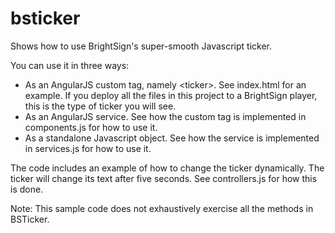 # bsticker
Shows how to use BrightSign's super-smooth Javascript ticker.

You can use it in three ways: 

- As an AngularJS custom tag, namely &lt;ticker&gt;. See index.html for an example. If you deploy all the files in this project to a
BrightSign player, this is the type of ticker you will see.
- As an AngularJS service. See how the custom tag is implemented in components.js for how to use it.
- As a standalone Javascript object. See how the service is implemented in services.js for how to use it.

The code includes an example of how to change the ticker dynamically. The ticker will change its text after five 
seconds. See controllers.js for how this is done.

Note: This sample code does not exhaustively exercise all the methods in BSTicker.
